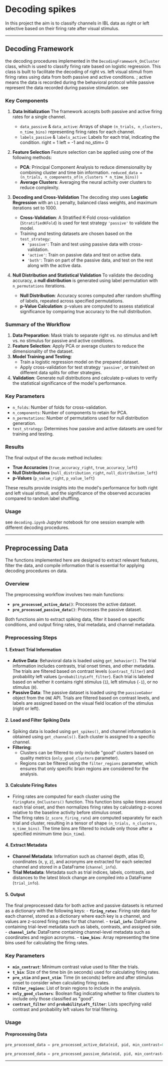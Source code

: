 # Decoding spikes

In this project the aim is to classify channels in IBL data as right or left selective based on their firing rate after visual stimulus.

------------------------------------------------------------------------

## Decoding Framework

the decoding procedures implemented in the `DecodingFramework_OnCluster` class, which is used to classify firing rate based on logistic regression. This class is built to facilitate the decoding of right vs. left visual stimuli from firing rates using data from both passive and active conditions. ; active means the data is recorded during the behavioral protocol while passive represent the data recorded during passive stimulation. see

### Key Components

1.  **Data Initialization** The framework accepts both passive and active firing rates for a single channel.

    -   `data_passive` & `data_active`: Arrays of shape `(n_trials, n_clusters, n_time_bins)` representing firing rates for each channel.
    -   `labels_passive` & `labels_active`: Labels for each trial, indicating the condition. right = 1 left = -1 and no_stim= 0

2.  **Feature Selection** Feature selection can be applied using one of the following methods:

    -   **PCA**: Principal Component Analysis to reduce dimensionality by combining cluster and time bin information. `reduced_data = (n_trials, n_components_of(n_clusters * n_time_bins))`
    -   **Average Clusters**: Averaging the neural activity over clusters to reduce complexity.

3.  **Decoding and Cross-Validation** The decoding step uses **Logistic Regression** with an `L1` penalty, balanced class weights, and maximum iterations set to 1000.

    -   **Cross-Validation**: A Stratified K-Fold cross-validation (`StratifiedKFold`) is used for test strategy `'passive'` to validate the model.
    -   Training and testing datasets are chosen based on the `test_strategy`:
        -   `'passive'`: Train and test using passive data with cross-validation.
        -   `'active'`: Train on passive data and test on active data.
        -   `'both'`: Train on part of the passive data, and test on the rest along with the active data.

4.  **Null Distribution and Statistical Validation** To validate the decoding accuracy, a **null distribution** is generated using label permutation with `n_permutations` iterations.

    -   **Null Distribution**: Accuracy scores computed after random shuffling of labels, repeated across specified permutations.
    -   **p-Value Calculation**: p-values are computed to assess statistical significance by comparing true accuracy to the null distribution.

### Summary of the Workflow

1.  **Data Preparation**: Mask trials to separate right vs. no stimulus and left vs. no stimulus for passive and active conditions.
2.  **Feature Selection**: Apply PCA or average clusters to reduce the dimensionality of the dataset.
3.  **Model Training and Testing**:
    -   Train a logistic regression model on the prepared dataset.
    -   Apply cross-validation for test strategy `'passive'`, or train/test on different data splits for other strategies.
4.  **Validation**: Generate null distributions and calculate p-values to verify the statistical significance of the model's performance.

### Key Parameters

-   `n_folds`: Number of folds for cross-validation.
-   `n_components`: Number of components to retain for PCA.
-   `n_permutations`: Number of permutations used for null distribution generation.
-   `test_strategy`: Determines how passive and active datasets are used for training and testing.

### Results

The final output of the `decode` method includes:

-   **True Accuracies** (`true_accuracy_right`, `true_accuracy_left`)
-   **Null Distributions** (`null_distribution_right`, `null_distribution_left`)
-   **p-Values** (`p_value_right`, `p_value_left`)

These results provide insights into the model's performance for both right and left visual stimuli, and the significance of the observed accuracies compared to random label shuffling.

### Usage

see `decoding.ipynb` Jupyter notebook for one session example with different decoding procedures.

------------------------------------------------------------------------

## Preprocessing Data

The functions implemented here are designed to extract relevant features, filter the data, and compile information that is essential for applying decoding procedures on data.

### Overview

The preprocessing workflow involves two main functions:

-   **`pre_processed_active_data()`**: Processes the active dataset.
-   **`pre_processed_passive_data()`**: Processes the passive dataset.

Both functions aim to extract spiking data, filter it based on specific conditions, and output firing rates, trial metadata, and channel metadata.

### Preprocessing Steps

#### 1. Extract Trial Information

-   **Active Data**: Behavioral data is loaded using `get_behavior()`. The trial information includes contrasts, trial onset times, and other metadata. The trials are filtered based on contrast levels (`contrast_filter`) and probability left values (`probabilityLeft_filter`). Each trial is labeled based on whether it contains right stimulus (`1`), left stimulus (`-1`), or no stimulus (`0`).
-   **Passive Data**: The passive dataset is loaded using the `passiveGabor` object from the `ONE` API. Trials are filtered based on contrast levels, and labels are assigned based on the visual field location of the stimulus (right or left).

#### 2. Load and Filter Spiking Data

-   Spiking data is loaded using `get_spikes()`, and channel information is obtained using `get_channels()`. Each cluster is assigned to a specific channel.
-   **Filtering**:
    -   Clusters can be filtered to only include "good" clusters based on quality metrics (`only_good_clusters` parameter).
    -   Regions can be filtered using the `filter_regions` parameter, which ensures that only specific brain regions are considered for the analysis.

#### 3. Calculate Firing Rates

-   Firing rates are computed for each cluster using the `firingRate_OnClusters()` function. This function bins spike times around each trial onset, and then normalizes firing rates by calculating z-scores relative to the baseline activity before stimulus onset.
-   The firing rates (`z_score_firing_rate`) are computed separately for each trial and cluster, resulting in a tensor of shape `(n_trials, n_clusters, n_time_bins)`. The time bins are filtered to include only those after a specified minimum time (`min_time`).

#### 4. Extract Metadata

-   **Channel Metadata**: Information such as channel depth, atlas ID, coordinates (x, y, z), and acronyms are extracted for each selected channel and stored in a DataFrame (`channel_info`).
-   **Trial Metadata**: Metadata such as trial indices, labels, contrasts, and distances to the latest block change are compiled into a DataFrame (`trial_info`).

#### 5. Output

The final preprocessed data for both active and passive datasets is returned as a dictionary with the following keys: - **`firing_rates`**: Firing rate data for each channel, stored as a dictionary where each key is a channel, and values are z-scored firing rates for that channel. - **`trial_info`**: DataFrame containing trial-level metadata such as labels, contrasts, and assigned side. - **`channel_info`**: DataFrame containing channel-level metadata such as coordinates and region acronyms. - **`time_bins`**: Array representing the time bins used for calculating the firing rates.

### Key Parameters

-   **`min_contrast`**: Minimum contrast value used to filter the trials.
-   **`t_bin`**: Size of the time bin (in seconds) used for calculating firing rates.
-   **`pre_stim`** and **`post_stim`**: Time (in seconds) before and after stimulus onset to consider when calculating firing rates.
-   **`filter_regions`**: List of brain regions to include in the analysis.
-   **`only_good_clusters`**: Boolean flag indicating whether to filter clusters to include only those classified as "good".
-   **`contrast_filter`** and **`probabilityLeft_filter`**: Lists specifying valid contrast and probability left values for trial filtering.

### Usage

#### Preprocessing Data

``` python
pre_processed_data = pre_processed_active_data(eid, pid, min_contrast=0.25, t_bin=0.02, pre_stim=0.5, post_stim=1.0)

pre_processed_data = pre_processed_passive_data(eid, pid, min_contrast=0.25, t_bin=0.02, pre_stim=0.5, post_stim=1.0)
```

------------------------------------------------------------------------